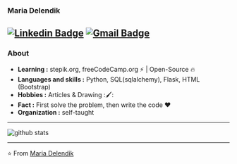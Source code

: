 ### Maria Delendik 
[![Linkedin Badge](https://img.shields.io/badge/-Maria_Delendik-blue?style=flat-square&logo=Linkedin&logoColor=white&link=https://www.linkedin.com/in/maria-delendik-4a831995//)](https://www.linkedin.com/in/maria-delendik-4a831995/) [![Gmail Badge](https://img.shields.io/badge/-mdelendik@gmail.com-c14438?style=flat-square&logo=Gmail&logoColor=white&link=mailto:mdelendik@gmail.com)](mailto:mdelendik@gmail.com)
---------------------------------------------------------------------------------------------------------------------------------------------------------------------------------
### About

-  **Learning :** stepik.org, freeCodeCamp.org :zap: | Open-Source :fire:	
-  **Languages and skills :** Python, SQL(sqlalchemy), Flask, HTML (Bootstrap)
-  **Hobbies :** Articles & Drawing :🖌️:
-  **Fact :** First solve the problem, then write the code :heart: 
-  **Organization :** self-taught

---------------------------------------------------------------------------------------------------------------------------------------------------------------------------------

![github stats](https://github-readme-stats.vercel.app/api?username=MashaDel&show_icons=true)

---------------------------------------------------------------------------------------------------------------------------------------------------------------------------------


⭐️ From [Maria Delendik](https://github.com/MashaDel)
